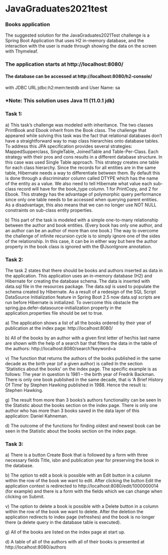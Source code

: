 # JavaGraduates2021test
### Books application 

The suggested solution for the JavaGraduates2021Test challenge is a Spring Boot Application that uses H2 in-memory database, and the interaction with the user is made through
showing the data on the screen with Thymeleaf.

### The application starts at http://localhost:8080/
#### The database can be accessed at http://localhost:8080/h2-console/
with JDBC URL:jdbc:h2:mem:testdb 
and User Name: sa
### *Note: This solution uses Java 11 (11.0.1 jdk)
### Task 1:

a)	 This task’s challenge was modeled with inheritance. The two classes PrintBook and Ebook inherit from the Book class. 
The challenge that appeared while solving this task was the fact that relational databases don’t have a straightforward way to map class hierarchies onto database tables. 
To address this JPA specification provides several strategies: MappedSupperclass, SingleTable, JoinedTable and Table-Per-Class. Each strategy with their pros and cons results 
in a different database structure.
In this case was used Single Table approach. This strategy creates one table for each class hierarchy. Since the records for all entities are in the same table, Hibernate needs 
a way to differentiate between them. By default this is done through a discriminator column called DTYPE which has the name of the entity as a value. We also need to tell 
Hibernate what value each sub-class record will have for the book_type column. 1 for PrintCopy, and 2 for Ebook.
This strategy has the advantage of polymorphic query performance since only one table needs to be accessed when querying parent entities. As a disadvantage,
this also means that we can no longer use NOT NULL constraints on sub-class entity properties.

b)	This part of the task is modeled with a simple one-to-many relationship between the author and book entities. (Every book has only one author, and an author can be an author of more than one book.) The way to overcome the challenge of infinite recursion cycle is to simply ignore one of the sides of the relationship. In this case, it can be in either way but here the author property in the book class is ignored with the @JsonIgnore annotation.

### Task 2:
The task 2 states that there should be books and authors inserted as data in the application. 
This application uses an in-memory database (H2) and Hibernate for creating the database schema. 
The data is inserted with data.sql file in the resources package. 
The data.sql is used to populate the schema created by Hibernate. 
As a result of a redesign of the SQL Script DataSource Initialization feature in Spring Boot 2.5 now data.sql scripts are run before Hibernate is initialized. 
To overcome this obstacle the spring.jpa.defer-datasource-initialization property in the application.properties file should be set to true.

a)	The application shows a list of all the books ordered by their year of publication at the index page: http://localhost:8080/ 

b)	All of the books by an author with a given first letter of her/his last name are shown with the help of a search bar that filters the data in the table of the authors:
http://localhost:8080/search?keyword=a 

v) 	   The function that returns the authors of the books published in the same decade as the birth year (of a given author) is called In the section ‘Statistics about the books’
on the index page. The specific example is as follows: The year in question Is 1981 – the birth year of Fredrik Backman. 
There is only one book published in the same decade, that is ‘A Brief History Of Time’ by Stephen Hawking published in 1988. Hence the result is: Stephen Hawking.

g)	  The result from more than 3 books’s authors functionality can be seen In the Statistic about the books section on the index page. There is only one author who has more 
than 3 books saved in the data layer of this application: Daniel Kahneman.

d)	 The outcome of the functions for finding oldest and newest book can be seen in the Statistic about the books section on the index page. 

### Task 3:
a) There is a button Create Book that is followed by a form with three necessary fields Title, isbn and publication year for preserving the book in the database.

b) The option to edit a book is possible with an Edit button in a column within the row of the book we want to edit. After clicking the button Edit the application context 
is redirected to http://localhost:8080/edit/1000000014 (for example) and there is a form with the fields which we can change when clicking on Submit.

v) The option to delete a book is possible with a Delete button in a column within the row of the book we want to delete. After the deletion the application redirects to 
index page (refreshes) and the book is no longer there (a delete query in the database table is executed).

g) All of the books are listed on the index page at start up.

d) A table of all of the authors with all of their books is presented at http://localhost:8080/authors 

